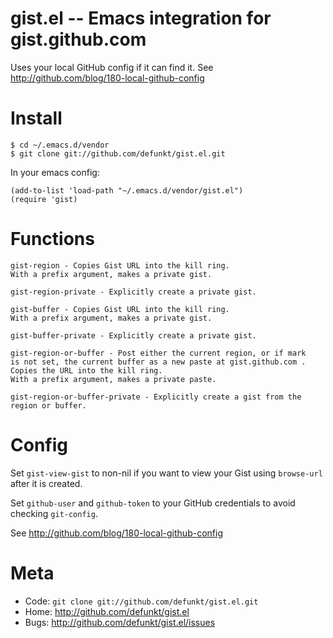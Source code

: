 gist.el -- Emacs integration for gist.github.com
================================================

Uses your local GitHub config if it can find it.
See <http://github.com/blog/180-local-github-config>

Install
=======

    $ cd ~/.emacs.d/vendor
    $ git clone git://github.com/defunkt/gist.el.git

In your emacs config:

    (add-to-list 'load-path "~/.emacs.d/vendor/gist.el")
    (require 'gist)

Functions
=========

    gist-region - Copies Gist URL into the kill ring.
    With a prefix argument, makes a private gist.

    gist-region-private - Explicitly create a private gist.

    gist-buffer - Copies Gist URL into the kill ring.
    With a prefix argument, makes a private gist.

    gist-buffer-private - Explicitly create a private gist.

    gist-region-or-buffer - Post either the current region, or if mark
    is not set, the current buffer as a new paste at gist.github.com .
    Copies the URL into the kill ring.
    With a prefix argument, makes a private paste.

    gist-region-or-buffer-private - Explicitly create a gist from the
    region or buffer.

Config
======

Set `gist-view-gist` to non-nil if you want to view your Gist using
`browse-url` after it is created.

Set `github-user` and `github-token` to your GitHub credentials to
avoid checking `git-config`.

See <http://github.com/blog/180-local-github-config>

Meta
====

* Code: `git clone git://github.com/defunkt/gist.el.git`
* Home: <http://github.com/defunkt/gist.el>
* Bugs: <http://github.com/defunkt/gist.el/issues>
